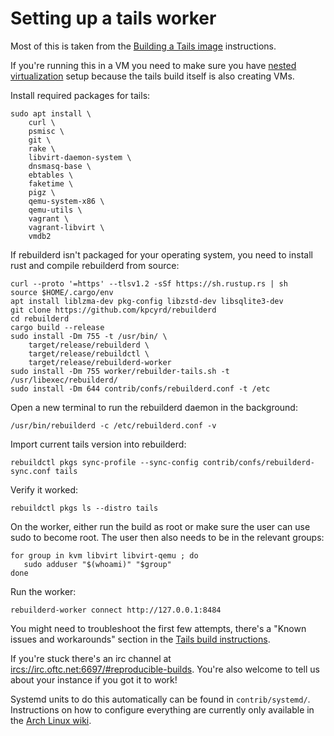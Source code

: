 # Setting up a tails worker

Most of this is taken from the [Building a Tails
image](https://tails.boum.org/contribute/build/) instructions.

If you're running this in a VM you need to make sure you have [nested
virtualization](https://pve.proxmox.com/wiki/Nested_Virtualization) setup
because the tails build itself is also creating VMs.

Install required packages for tails:

    sudo apt install \
        curl \
        psmisc \
        git \
        rake \
        libvirt-daemon-system \
        dnsmasq-base \
        ebtables \
        faketime \
        pigz \
        qemu-system-x86 \
        qemu-utils \
        vagrant \
        vagrant-libvirt \
        vmdb2

If rebuilderd isn't packaged for your operating system, you need to install
rust and compile rebuilderd from source:

    curl --proto '=https' --tlsv1.2 -sSf https://sh.rustup.rs | sh
    source $HOME/.cargo/env
    apt install liblzma-dev pkg-config libzstd-dev libsqlite3-dev
    git clone https://github.com/kpcyrd/rebuilderd
    cd rebuilderd
    cargo build --release
    sudo install -Dm 755 -t /usr/bin/ \
        target/release/rebuilderd \
        target/release/rebuildctl \
        target/release/rebuilderd-worker
    sudo install -Dm 755 worker/rebuilder-tails.sh -t /usr/libexec/rebuilderd/
    sudo install -Dm 644 contrib/confs/rebuilderd.conf -t /etc

Open a new terminal to run the rebuilderd daemon in the background:

    /usr/bin/rebuilderd -c /etc/rebuilderd.conf -v

Import current tails version into rebuilderd:

    rebuildctl pkgs sync-profile --sync-config contrib/confs/rebuilderd-sync.conf tails

Verify it worked:

    rebuildctl pkgs ls --distro tails

On the worker, either run the build as root or make sure the user can use sudo
to become root. The user then also needs to be in the relevant groups:

    for group in kvm libvirt libvirt-qemu ; do
       sudo adduser "$(whoami)" "$group"
    done

Run the worker:

    rebuilderd-worker connect http://127.0.0.1:8484

You might need to troubleshoot the first few attempts, there's a "Known issues
and workarounds" section in the [Tails build
instructions](https://tails.boum.org/contribute/build/).

If you're stuck there's an irc channel at
<ircs://irc.oftc.net:6697/#reproducible-builds>. You're also welcome to tell us
about your instance if you got it to work!

Systemd units to do this automatically can be found in `contrib/systemd/`.
Instructions on how to configure everything are currently only available in the
[Arch Linux wiki](https://wiki.archlinux.org/title/Rebuilderd).
